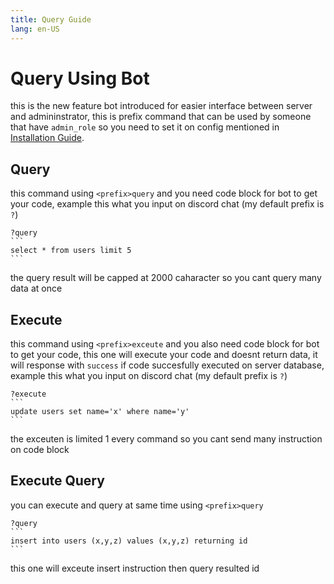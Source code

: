 ```yaml
---
title: Query Guide
lang: en-US
---
```


# Query Using Bot
this is the new feature bot introduced for easier interface between server and admininstrator, this is prefix command that can be used by someone that have `admin_role` so you need to set it on config mentioned in [Installation Guide](../index).

## Query
this command using `<prefix>query` and you need code block for bot to get your code, example this what you input on discord chat (my default prefix is `?`)
````
?query
```
select * from users limit 5
```
````
the query result will be capped at 2000 caharacter so you cant query many data at once

## Execute
this command using `<prefix>exceute` and you also need code block for bot to get your code, this one will execute your code and doesnt return data, it will response with `success` if code succesfully executed on server database, example this what you input on discord chat (my default prefix is `?`)
````
?execute
```
update users set name='x' where name='y' 
```
````
the exceuten is limited 1 every command so you cant send many instruction on code block

## Execute Query
you can execute and query at same time using `<prefix>query` 
````
?query
```
insert into users (x,y,z) values (x,y,z) returning id
```
````
this one will exceute insert instruction then query resulted id
